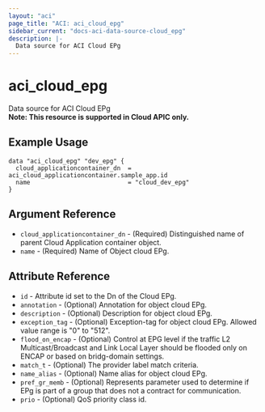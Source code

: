 ```yaml
---
layout: "aci"
page_title: "ACI: aci_cloud_epg"
sidebar_current: "docs-aci-data-source-cloud_epg"
description: |-
  Data source for ACI Cloud EPg
---
```


# aci_cloud_epg

Data source for ACI Cloud EPg  
<b>Note: This resource is supported in Cloud APIC only.</b>

## Example Usage

```hcl
data "aci_cloud_epg" "dev_epg" {
  cloud_applicationcontainer_dn  = aci_cloud_applicationcontainer.sample_app.id
  name                           = "cloud_dev_epg"
}
```

## Argument Reference

- `cloud_applicationcontainer_dn` - (Required) Distinguished name of parent Cloud Application container object.
- `name` - (Required) Name of Object cloud EPg.

## Attribute Reference

- `id` - Attribute id set to the Dn of the Cloud EPg.
- `annotation` - (Optional) Annotation for object cloud EPg.
- `description` - (Optional) Description for object cloud EPg.
- `exception_tag` - (Optional) Exception-tag for object cloud EPg. Allowed value range is "0" to "512".
- `flood_on_encap` - (Optional) Control at EPG level if the traffic L2 Multicast/Broadcast and Link Local Layer should be flooded only on ENCAP or based on bridg-domain settings.
- `match_t` - (Optional) The provider label match criteria.
- `name_alias` - (Optional) Name alias for object cloud EPg.
- `pref_gr_memb` - (Optional) Represents parameter used to determine if EPg is part of a group that does not a contract for communication.
- `prio` - (Optional) QoS priority class id.